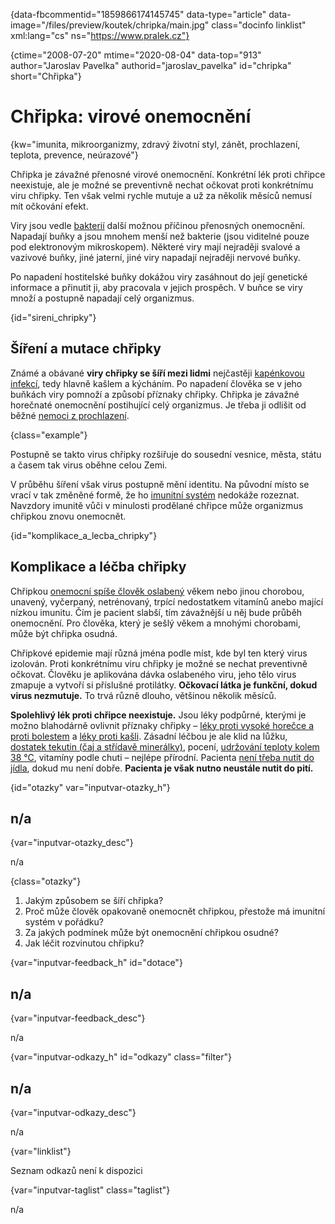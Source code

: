 
{data-fbcommentid="1859866174145745" data-type="article" data-image="/files/preview/koutek/chripka/main.jpg" class="docinfo linklist" xml:lang="cs" ns="https://www.pralek.cz"}

{ctime="2008-07-20" mtime="2020-08-04" data-top="913" author="Jaroslav Pavelka" authorid="jaroslav_pavelka" id="chripka" short="Chřipka"}

# Chřipka: virové onemocnění

<!-- generated attribute kw by user_updatekw.sh on 2020-09-18, do not edit -->

{kw="imunita, mikroorganizmy, zdravý životní styl, zánět, prochlazení, teplota, prevence, neúrazové"}

Chřipka je závažné přenosné virové onemocnění. Konkrétní lék proti chřipce neexistuje, ale je možné se preventivně nechat očkovat proti konkrétnímu viru chřipky. Ten však velmi rychle mutuje a už za několik měsíců nemusí mít očkování efekt.

Viry jsou vedle [bakterií][1] další možnou příčinou přenosných onemocnění. Napadají buňky a jsou mnohem menší než bakterie (jsou viditelné pouze pod elektronovým mikroskopem). Některé viry mají nejraději svalové a vazivové buňky, jiné jaterní, jiné viry napadají nejraději nervové buňky.

Po napadení hostitelské buňky dokážou viry zasáhnout do její genetické informace a přinutit ji, aby pracovala v jejich prospěch. V buňce se viry množí a postupně napadají celý organizmus.

{id="sireni_chripky"}

## Šíření a mutace chřipky

Známé a obávané **viry chřipky se šíří mezi lidmi** nejčastěji [kapénkovou infekcí][2], tedy hlavně kašlem a kýcháním. Po napadení člověka se v jeho buňkách viry pomnoží a způsobí příznaky chřipky. Chřipka je závažné horečnaté onemocnění postihující celý organizmus. Je třeba ji odlišit od běžné [nemoci z prochlazení][3].

{class="example"}

Postupně se takto virus chřipky rozšiřuje do sousední vesnice, města, státu a časem tak virus oběhne celou Zemi.

V průběhu šíření však virus postupně mění identitu. Na původní místo se vrací v tak změněné formě, že ho [imunitní systém][4] nedokáže rozeznat. Navzdory imunitě vůči v minulosti prodělané chřipce může organizmus chřipkou znovu onemocnět.

{id="komplikace\_a\_lecba_chripky"}

## Komplikace a léčba chřipky

Chřipkou [onemocní spíše člověk oslabený][5] věkem nebo jinou chorobou, unavený, vyčerpaný, netrénovaný, trpící nedostatkem vitamínů anebo mající nízkou imunitu. Čím je pacient slabší, tím závažnější u něj bude průběh onemocnění. Pro člověka, který je sešlý věkem a mnohými chorobami, může být chřipka osudná.

Chřipkové epidemie mají různá jména podle míst, kde byl ten který virus izolován. Proti konkrétnímu viru chřipky je možné se nechat preventivně očkovat. Člověku je aplikována dávka oslabeného viru, jeho tělo virus zmapuje a vytvoří si příslušné protilátky. **Očkovací látka je funkční, dokud virus nezmutuje.** To trvá různě dlouho, většinou několik měsíců.

**Spolehlivý lék proti chřipce neexistuje.** Jsou léky podpůrné, kterými je možno blahodárně ovlivnit příznaky chřipky – [léky proti vysoké horečce a proti bolestem][6] a [léky proti kašli][7]. Zásadní léčbou je ale klid na lůžku, [dostatek tekutin (čaj a střídavě minerálky)][8], pocení, [udržování teploty kolem 38 °C][3], vitamíny podle chuti – nejlépe přírodní. Pacienta [není třeba nutit do jídla][9], dokud mu není dobře. **Pacienta je však nutno neustále nutit do pití.**

{id="otazky" var="inputvar-otazky_h"}

## n/a

{var="inputvar-otazky_desc"}

n/a

{class="otazky"}

  1. Jakým způsobem se šíří chřipka?
  2. Proč může člověk opakovaně onemocnět chřipkou, přestože má imunitní systém v pořádku?
  3. Za jakých podmínek může být onemocnění chřipkou osudné?
  4. Jak léčit rozvinutou chřipku?

{var="inputvar-feedback_h" id="dotace"}

## n/a

{var="inputvar-feedback_desc"}

n/a

{var="inputvar-odkazy_h" id="odkazy" class="filter"}

## n/a

{var="inputvar-odkazy_desc"}

n/a

{var="linklist"}

Seznam odkazů není k dispozici

{var="inputvar-taglist" class="taglist"}

n/a

 [1]: bakterie
 [2]: ryma_a_smrkani
 [3]: teplota
 [4]: imunita
 [5]: jak_neonemocnet
 [6]: leky_proti_bolesti
 [7]: kasel_a_typy_kasle
 [8]: prijem_tekutin
 [9]: funkcni_poruchy_traveni

